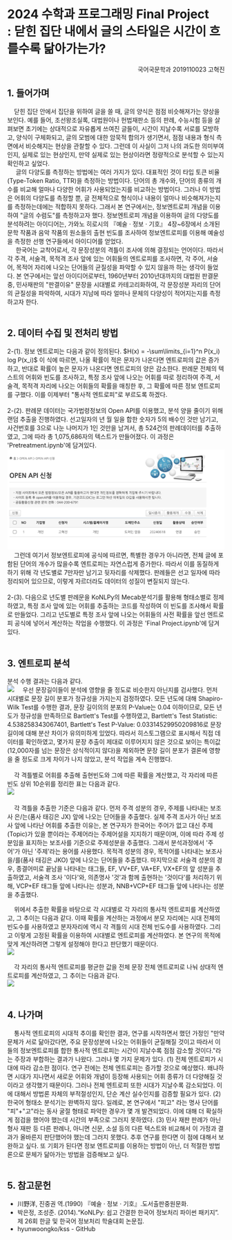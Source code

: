 # 2024 수학과 프로그래밍 Final Project<br>: 닫힌 집단 내에서 글의 스타일은 시간이 흐를수록 닮아가는가?
<div align="right">국어국문학과 2019110023 고혁진</div>

## 1. 들어가며
&nbsp;&nbsp;&nbsp;&nbsp;닫힌 집단 안에서 집단을 위하여 글을 쓸 때, 글의 양식은 점점 비슷해져가는 양상을 보인다. 예를 들어, 조선왕조실록, 대법원이나 헌법재판소 등의 판례, 수능시험 등을 살펴보면 초기에는 상대적으로 자유롭게 쓰여진 글들이, 시간이 지날수록 서로를 모방하고, 양식이 구체화되고, 글의 모범에 대한 암묵적 합의가 생기면서, 점점 내용과 형식 측면에서 비슷해지는 현상을 관찰할 수 있다. 그런데 이 사실이 그저 나의 과도한 의미부여인지, 실제로 있는 현상인지, 만약 실제로 있는 현상이라면 정량적으로 분석할 수 있는지 확인하고 싶었다. <br>&nbsp;&nbsp;&nbsp;&nbsp;  글의 다양도를 측정하는 방법에는 여러 가지가 있다. 대표적인 것이 타입 토큰 비율(Type-Token Ratio, TTR)을 측정하는 방법이다. 단어의 총 개수와, 단어의 종류의 개수를 비교해 얼마나 다양한 어휘가 사용되었는지를 비교하는 방법이다. 그러나 이 방법은 어휘의 다양도를 측정할 뿐, 글 전체적으로 형식이나 내용이 얼마나 비슷해져가는지를 측정하는데에는 적합하지 못하다. 그래서 본 연구에서는, 정보엔트로피 개념을 이용하여 "글의 수렴도"를 측정하고자 했다. 정보엔트로피 개념을 이용하여 글의 다양도를 분석하려는 아이디어는, 가와노 히로시의 『예술 · 정보 · 기호』 4장~6장에서 소개된 문학 작품과 음악 작품의 원소들의 출현 빈도를 조사하여 정보엔트로피를 이용해 예술성을 측정한 선행 연구들에서 아이디어를 얻었다. <br>&nbsp;&nbsp;&nbsp;&nbsp;  한국어는 교착어로서, 각 문장성분의 격틀이 조사에 의해 결정되는 언어이다. 따라서 각 주격, 서술격, 목적격 조사 앞에 있는 어휘들의 엔트로피를 조사하면, 각 주어, 서술어, 목적어 자리에 나오는 단어들의 균질성을 파악할 수 있지 않을까 하는 생각이 들었다. 본 연구에서는 앞선 아이디어로부터, 1960년부터 2010년대까지의 대법원 판결문 중, 민사재판의 "판결이유" 문장을 시대별로 카테고리화하여, 각 문장성분 자리의 단어의 균질성을 파악하여, 시대가 지남에 따라 얼마나 문체의 다양성이 적어지는지를 측정하고자 한다. <br><br>

## 2. 데이터 수집 및 전처리 방법
2-(1). 정보 엔트로피는 다음과 같이 정의된다. $H(x) = -\sum\limits_{i=1}^n P(x_i) log P(x_i)$ 이 식에 따르면, 나올 확률이 적은 문자가 나온다면 엔트로피의 값은 증가하고, 반대로 확률이 높은 문자가 나온다면 엔트로피의 양은 감소한다. 판례문 전체의 텍스트의 어휘와 빈도를 조사하고, 특정 조사 앞에 나오는 어휘를 따로 정리하여 주격, 서술격, 목적격 자리에 나오는 어휘들의 확률을 매칭한 후, 그 확률에 따른 정보 엔트로피를 구했다. 이를 이제부터 "통사적 엔트로피"로 부르도록 하겠다. <br><br>2-(2). 판례문 데이터는 국가법령정보의 Open API를 이용했고, 분석 양을 줄이기 위해 랜덤 추출을 진행하였다. 선고일자의 년 월 일을 합한 숫자가 5의 배수인 것만 남기고, 사건번호를 3으로 나눈 나머지가 1인 것만을 남겨서, 총 524건의 판례데이터를 추출하였고, 그에 따라 총 1,075,686자의 텍스트가 만들어졌다. 이 과정은 'Pretreatment.ipynb'에 담겨있다. <img src="Image\OPEN API.png"><br> &nbsp;&nbsp;&nbsp;&nbsp;그런데 여기서 정보엔트로피에 공식에 따르면, 특별한 경우가 아니라면, 전체 글에 포함된 단어의 개수가 많을수록 엔트로피는 자연스럽게 증가한다. 따라서 이를 동질하게 하기 위해 각 년도별로 7만자만 남기고 뒷자리를 삭제했다. 판례들은 선고 일자에 따라 정리되어 있으므로, 이렇게 자르더라도 데이터의 성질이 변질되지 않는다. <br><br>2-(3). 다음으로 년도별 판례문을 KoNLPy의 Mecab분석기를 활용해 형태소별로 정제하였고, 특정 조사 앞에 있는 어휘를 추출하는 코드를 작성하여 이 빈도를 조사해서 확률로 만들었다. 그리고 년도별로 특정 조사 앞에 나오는 어휘들의 사전 확률을 앞선 엔트로피 공식에 넣어서 계산하는 작업을 수행했다. 이 과정은 'Final Project.ipynb'에 담겨있다.<br><br>

## 3. 엔트로피 분석
분석 수행 결과는 다음과 같다.<br>
<img src="Image\문장길이분포.png">
&nbsp;&nbsp;&nbsp;&nbsp;우선 문장길이들이 분석에 영향을 줄 정도로 비슷한지 아닌지를 검사했다. 먼저 시대별로 문장 길이 분포가 정규성을 가지는지 검정하였다. 모든 년도에 대해 Shapiro-Wilk Test를 수행한 결과, 문장 길이의의 분포의 P-Value는 0.04 이하이므로, 모든 년도가 정규성을 만족하므로 Bartlett's Test를 수행하였고, Bartlett's Test Statistic: 4.538258343067401, Bartlett's Test P-Value: 0.03314529950209816로 문장 길이에 대해 분산 차이가 유의미하게 있었다. 따라서 히스토그램으로 표시해서 직접 데이터를 확인하였고, 몇가지 문장 추출이 제대로 이루어지지 않은 것으로 보이는 특이값(12,000자를 넘는 문장은 상식적이지 않다)을 제외하면 문장 길이 분포가 결론에 영향을 줄 정도로 크게 차이가 나지 않았고, 분석 작업을 계속 진행했다.<br><br>
&nbsp;&nbsp;&nbsp;&nbsp;각 격틀별로 어휘를 추출해 출현빈도와 그에 따른 확률을 계산했고, 각 자리에 따른 빈도 상위 10순위를 정리한 표는 다음과 같다.<br>
<img src="Image\빈도정보이미지.png"><br><br>
&nbsp;&nbsp;&nbsp;&nbsp;각 격틀을 추출한 기준은 다음과 같다. 먼저 주격 성분의 경우, 주제를 나타내는 보조사 은/는(품사 태깅은 JX) 앞에 나오는 단어들을 추출했다. 실제 주격 조사가 아닌 보조사 앞에 나타난 어휘를 추출한 이유는, 본 연구자가 한국어는 주어가 없고 대신 주제(Topic)가 있을 뿐이라는 주제어라는 주제어설을 지지하기 때문이며, 이에 따라 주제 성분임을 표지하는 보조사를 기준으로 주제성분을 추출했다. 그래서 분석과정에서 '주어'가 아닌 '주제'라는 용어를 사용했다. 목적격 성분의 경우, 목적어를 나타내는 보조사 을/를(품사 태깅은 JKO) 앞에 나오는 단어들을 추출했다. 마지막으로 서술격 성분의 경우, 종결어미로 끝남을 나타내는 태그들, EF, VV+EF, VA+EF, VX+EF의 앞 성분을 추출하였고, 서술격 조사 '이다'와, 의존명사 '것'과 함께 출현하는 '것이다'를 처리하기 위해, VCP+EF 태그들 앞에 나타나는 성분과, NNB+VCP+EF 태그들 앞에 나타나는 성분을 추출했다.

&nbsp;&nbsp;&nbsp;&nbsp;위에서 추출한 확률을 바탕으로 각 시대별로 각 자리의 통사적 엔트로피를 계산하였고, 그 추이는 다음과 같다. 이때 확률을 계산하는 과정에서 분모 자리에는 시대 전체의 빈도수를 사용하였고 분자자리에 역시 각 격틀의 시대 전체 빈도수를 사용하였다. 그리고 이렇게 고정된 확률을 이용하여 시대별로 엔트로피를 계산하였다. 본 연구의 목적에 맞게 계산하려면 그렇게 설정해야 한다고 판단했기 때문이다.<br>
<img src="Image\엔트로피변화추이.png">

&nbsp;&nbsp;&nbsp;&nbsp;각 자리의 통사적 엔트로피를 평균한 값을 전체 문장 전체 엔트로피로 나눠 상대적 엔트로피를 계산하였고, 그 추이는 다음과 같다.<br>
<img src="Image\상대엔트로피변화추이.png"><br><br>

## 4. 나가며
&nbsp;&nbsp;&nbsp;&nbsp;통사적 엔트로피의 시대적 추이를 확인한 결과, 연구를 시작하면서 했던 가정인 "만약 문체가 서로 닮아갔다면, 주요 문장성분에 나오는 어휘들이 균질해질 것이고 따라서 이들의 정보엔트로피를 합한 통사적 엔트로피는 시간이 지날수록 점점 감소할 것이다."라는 주장과 부합하는 결과가 나왔다. 그러나 몇 가지 문제가 있다. (1) 전체 엔트로피가 시대에 따라 감소한 점이다. 연구 전에는 전체 엔트로피는 증가할 것으로 예상했다. 왜냐하면 시대가 지나면서 새로운 어휘와 개념이 등장해 사용되는 어휘 종류가 더 다양해질 것이라고 생각했기 때문이다. 그러나 전체 엔트로피 또한 시대가 지날수록 감소되었다. 이에 대해서 방법론 자체의 부적절성인지, 단순 계산 실수인지를 검증할 필요가 있다. (2) 한국어 형태소 분석기는 완벽하지 않다. 일례로, 본 연구에서 "피고" 라는 명사 단어를 "피"+"고"라는 동사 굴절 형태로 파악한 경우가 몇 개 발견되었다. 이에 대해 더 확실하게 점검을 했어야 했는데 시간의 부족으로 그러지 못하였다. (3) 민사 재판 판례가 아닌 형사 재판 등 다른 판례나, 아니면 신문, 소설 등의 다른 텍스트와 비교해서 이 가정과 결과가 올바른지 판단했어야 했는데 그러지 못했다. 추후 연구를 한다면 이 점에 대해서 보완하고 싶다. 또 기회가 된다면 정보 엔트로피를 이용하는 방법이 아닌, 더 적절한 방법론으로 문체가 닮아가는 방법을 검증해보고 싶다.<br><br>

## 5. 참고문헌
* 川野洋, 진중권 역.(1990) 『예술 · 정보 · 기호』.도서출판중원문화.<br>
* 박은정, 조성준. (2014).“KoNLPy: 쉽고 간결한 한국어 정보처리 파이썬 패키지”. 제 26회 한글 및 한국어 정보처리 학술대회 논문집.<br>
* hyunwoongko/kss - GitHub<br>





